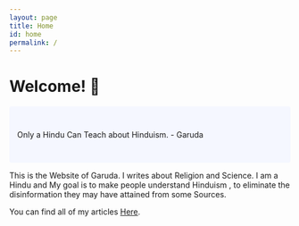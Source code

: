 ```yaml
---
layout: page
title: Home
id: home
permalink: /
---
```


# Welcome! 🙏

<p style="padding: 3em 1em; background: #f5f7ff; border-radius: 4px;">
  Only a Hindu Can Teach about Hinduism. - Garuda
</p>

This is the Website of Garuda. I writes about Religion and Science. I am a Hindu and My goal is to make people understand Hinduism , to eliminate the disinformation they may have attained from some Sources.

You can find all of my articles  <a class="internal-link" href="/articles">Here</a>.
